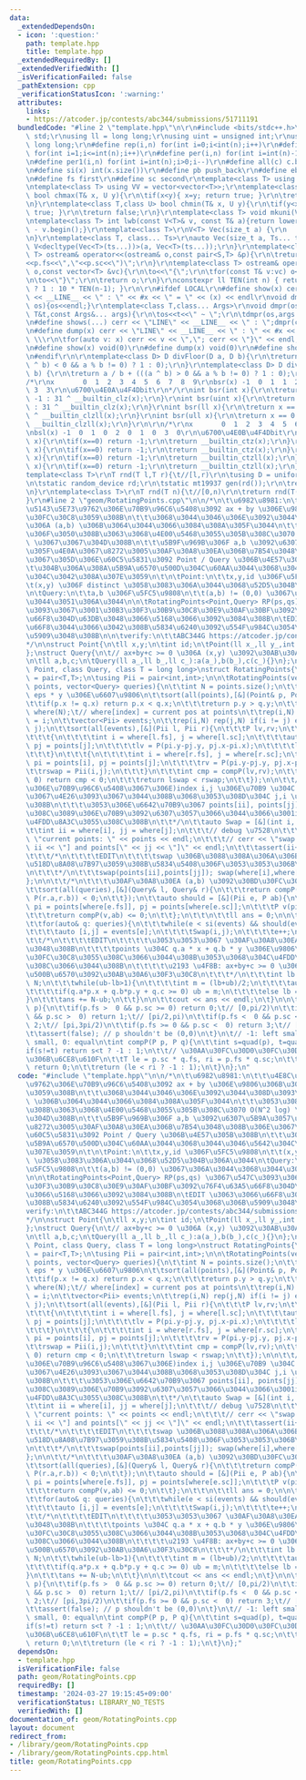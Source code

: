 ```yaml
---
data:
  _extendedDependsOn:
  - icon: ':question:'
    path: template.hpp
    title: template.hpp
  _extendedRequiredBy: []
  _extendedVerifiedWith: []
  _isVerificationFailed: false
  _pathExtension: cpp
  _verificationStatusIcon: ':warning:'
  attributes:
    links:
    - https://atcoder.jp/contests/abc344/submissions/51711191
  bundledCode: "#line 2 \"template.hpp\"\n\r\n#include <bits/stdc++.h>\r\nusing namespace\
    \ std;\r\nusing ll = long long;\r\nusing uint = unsigned int;\r\nusing ull = unsigned\
    \ long long;\r\n#define rep(i,n) for(int i=0;i<int(n);i++)\r\n#define rep1(i,n)\
    \ for(int i=1;i<=int(n);i++)\r\n#define per(i,n) for(int i=int(n)-1;i>=0;i--)\r\
    \n#define per1(i,n) for(int i=int(n);i>0;i--)\r\n#define all(c) c.begin(),c.end()\r\
    \n#define si(x) int(x.size())\r\n#define pb push_back\r\n#define eb emplace_back\r\
    \n#define fs first\r\n#define sc second\r\ntemplate<class T> using V = vector<T>;\r\
    \ntemplate<class T> using VV = vector<vector<T>>;\r\ntemplate<class T,class U>\
    \ bool chmax(T& x, U y){\r\n\tif(x<y){ x=y; return true; }\r\n\treturn false;\r\
    \n}\r\ntemplate<class T,class U> bool chmin(T& x, U y){\r\n\tif(y<x){ x=y; return\
    \ true; }\r\n\treturn false;\r\n}\r\ntemplate<class T> void mkuni(V<T>& v){sort(all(v));v.erase(unique(all(v)),v.end());}\r\
    \ntemplate<class T> int lwb(const V<T>& v, const T& a){return lower_bound(all(v),a)\
    \ - v.begin();}\r\ntemplate<class T>\r\nV<T> Vec(size_t a) {\r\n    return V<T>(a);\r\
    \n}\r\ntemplate<class T, class... Ts>\r\nauto Vec(size_t a, Ts... ts) {\r\n  return\
    \ V<decltype(Vec<T>(ts...))>(a, Vec<T>(ts...));\r\n}\r\ntemplate<class S,class\
    \ T> ostream& operator<<(ostream& o,const pair<S,T> &p){\r\n\treturn o<<\"(\"\
    <<p.fs<<\",\"<<p.sc<<\")\";\r\n}\r\ntemplate<class T> ostream& operator<<(ostream&\
    \ o,const vector<T> &vc){\r\n\to<<\"{\";\r\n\tfor(const T& v:vc) o<<v<<\",\";\r\
    \n\to<<\"}\";\r\n\treturn o;\r\n}\r\nconstexpr ll TEN(int n) { return (n == 0)\
    \ ? 1 : 10 * TEN(n-1); }\r\n\r\n#ifdef LOCAL\r\n#define show(x) cerr << \"LINE\"\
    \ << __LINE__ << \" : \" << #x << \" = \" << (x) << endl\r\nvoid dmpr(ostream&\
    \ os){os<<endl;}\r\ntemplate<class T,class... Args>\r\nvoid dmpr(ostream&os,const\
    \ T&t,const Args&... args){\r\n\tos<<t<<\" ~ \";\r\n\tdmpr(os,args...);\r\n}\r\
    \n#define shows(...) cerr << \"LINE\" << __LINE__ << \" : \";dmpr(cerr,##__VA_ARGS__)\r\
    \n#define dump(x) cerr << \"LINE\" << __LINE__ << \" : \" << #x << \" = {\"; \
    \ \\\r\n\tfor(auto v: x) cerr << v << \",\"; cerr << \"}\" << endl;\r\n#else\r\
    \n#define show(x) void(0)\r\n#define dump(x) void(0)\r\n#define shows(...) void(0)\r\
    \n#endif\r\n\r\ntemplate<class D> D divFloor(D a, D b){\r\n\treturn a / b - (((a\
    \ ^ b) < 0 && a % b != 0) ? 1 : 0);\r\n}\r\ntemplate<class D> D divCeil(D a, D\
    \ b) {\r\n\treturn a / b + (((a ^ b) > 0 && a % b != 0) ? 1 : 0);\r\n}\r\n\r\n\
    /*\r\nx       0  1  2  3  4  5  6  7  8  9\r\nbsr(x) -1  0  1  1  2  2  2  2 \
    \ 3  3\r\n\u6700\u4E0A\u4F4Dbit\r\n*/\r\nint bsr(int x){\r\n\treturn x == 0 ?\
    \ -1 : 31 ^ __builtin_clz(x);\r\n}\r\nint bsr(uint x){\r\n\treturn x == 0 ? -1\
    \ : 31 ^ __builtin_clz(x);\r\n}\r\nint bsr(ll x){\r\n\treturn x == 0 ? -1 : 63\
    \ ^ __builtin_clzll(x);\r\n}\r\nint bsr(ull x){\r\n\treturn x == 0 ? -1 : 63 ^\
    \ __builtin_clzll(x);\r\n}\r\n\r\n/*\r\nx       0  1  2  3  4  5  6  7  8  9\r\
    \nbsl(x) -1  0  1  0  2  0  1  0  3  0\r\n\u6700\u4E0B\u4F4Dbit\r\n*/\r\nint bsl(int\
    \ x){\r\n\tif(x==0) return -1;\r\n\treturn __builtin_ctz(x);\r\n}\r\nint bsl(uint\
    \ x){\r\n\tif(x==0) return -1;\r\n\treturn __builtin_ctz(x);\r\n}\r\nint bsl(ll\
    \ x){\r\n\tif(x==0) return -1;\r\n\treturn __builtin_ctzll(x);\r\n}\r\nint bsl(ull\
    \ x){\r\n\tif(x==0) return -1;\r\n\treturn __builtin_ctzll(x);\r\n}\r\n\r\n\r\n\
    template<class T>\r\nT rnd(T l,T r){\t//[l,r)\r\n\tusing D = uniform_int_distribution<T>;\r\
    \n\tstatic random_device rd;\r\n\tstatic mt19937 gen(rd());\r\n\treturn D(l,r-1)(gen);\r\
    \n}\r\ntemplate<class T>\r\nT rnd(T n){\t//[0,n)\r\n\treturn rnd(T(0),n);\r\n\
    }\r\n#line 2 \"geom/RotatingPoints.cpp\"\n\n/*\n\t\u6982\u8981:\n\t\t\u4E8C\u6B21\
    \u5143\u5E73\u9762\u306E\u70B9\u96C6\u5408\u3092 ax + by \u306E\u9806\u306B\u30BD\
    \u30FC\u30C8\u3059\u308B\n\t\t\u3068\u3044\u3046\u306E\u3092\u3044\u308D\u3093\
    \u306A (a,b) \u306B\u3064\u3044\u3066\u3084\u308A\u305F\u3044\n\t\t\u3053\u308C\
    \u306F\u3050\u308B\u3063\u3068\u4E00\u5468\u3055\u305B\u308C\u3070 O(N^2 log)\
    \ \u3067\u3067\u304D\u308B\n\t\t\u5B9F\u969B\u306F a,b \u3092\u6307\u5B9A\u3057\
    \u305F\u4E0A\u3067\u8272\u3005\u30AF\u30A8\u30EA\u306B\u7B54\u3048\u308B\u306E\
    \u3067\u305D\u306E\u60C5\u5831\u3092 Point / Query \u306B\u4E57\u305B\u308B\n\t\
    \t\u304B\u306A\u308A\u5B9A\u6570\u500D\u304C\u60AA\u3044\u3068\u3044\u3046\u5642\
    \u304C\u3042\u308A\u307E\u3059\n\t\n\tPoint:\n\t\tx,y,id \u306F\u5FC5\u9808\n\t\
    \t(x,y) \u306F distinct \u3058\u3083\u306A\u3044\u3068\u52D5\u304B\u306A\u3044\
    \n\tQuery:\n\t\ta,b \u306F\u5FC5\u9808\n\t\t(a,b) != (0,0) \u3067\u306A\u3044\u3068\
    \u3044\u3051\u306A\u3044\n\n\tRotatingPoints<Point,Query> RP(ps,qs) \u3067\u547C\
    \u3093\u3067\u3001\u30B3\u30F3\u30B9\u30C8\u30E9\u30AF\u30BF\u3092\u76F4\u63A5\
    \u66F8\u304D\u63DB\u3048\u3066\u5168\u3066\u3092\u3084\u308B\n\tEDIT \u3063\u3066\
    \u66F8\u3044\u3066\u3042\u308B\u5834\u6240\u3092\u554F\u984C\u3054\u3068\u306B\
    \u5909\u3048\u308B\n\n\tverify:\n\t\tABC344G https://atcoder.jp/contests/abc344/submissions/51711191\n\
    */\n\nstruct Point{\n\tll x,y;\n\tint id;\n\tPoint(ll x_,ll y_,int id_):x(x_),y(y_),id(id_){}\n\
    };\nstruct Query{\n\t// ax+by+c >= 0 \u306A (x,y) \u3092\u30AB\u30A6\u30F3\u30C8\
    \n\tll a,b,c;\n\tQuery(ll a_,ll b_,ll c_):a(a_),b(b_),c(c_){}\n};\n\n\ntemplate<class\
    \ Point, class Query, class T = long long>\nstruct RotatingPoints{\n\tusing P\
    \ = pair<T,T>;\n\tusing Pii = pair<int,int>;\n\n\tRotatingPoints(vector<Point>\
    \ points, vector<Query> queries){\n\t\tint N = points.size();\n\t\t// 1 * x -\
    \ eps * y \u306E\u6607\u9806\n\t\tsort(all(points),[&](Point& p, Point& q){\n\t\
    \t\tif(p.x != q.x) return p.x < q.x;\n\t\t\treturn p.y > q.y;\n\t\t});\n\t\tV<int>\
    \ where(N);\t// where[index] = current pos at points\n\t\trep(i,N) where[points[i].id]\
    \ = i;\n\t\tvector<Pii> events;\n\t\trep(i,N) rep(j,N) if(i != j) events.eb(i,\
    \ j);\n\t\tsort(all(events),[&](Pii l, Pii r){\n\t\t\tP lv,rv;\n\t\t\tPii lswap,rswap;\n\
    \t\t\t{\n\t\t\t\tint i = where[l.fs], j = where[l.sc];\n\t\t\t\tauto& pi = points[i],\
    \ pj = points[j];\n\t\t\t\tlv = P(pi.y-pj.y, pj.x-pi.x);\n\t\t\t\tlswap = Pii(i,j);\n\
    \t\t\t}\n\t\t\t{\n\t\t\t\tint i = where[r.fs], j = where[r.sc];\n\t\t\t\tauto&\
    \ pi = points[i], pj = points[j];\n\t\t\t\trv = P(pi.y-pj.y, pj.x-pi.x);\n\t\t\
    \t\trswap = Pii(i,j);\n\t\t\t}\n\t\t\tint cmp = compP(lv,rv);\n\t\t\tif(cmp !=\
    \ 0) return cmp < 0;\n\t\t\treturn lswap < rswap;\n\t\t});\n\n\t\t/*\n\t\t\t(\u5143\
    \u306E\u70B9\u96C6\u5408\u3067\u306E)index i,j \u306E\u70B9 \u304C i,j \u306E\u9806\
    \u3067\u4E26\u3093\u3067\u3044\u308B\u3068\u3053\u308D\u304C j,i \u306B\u5909\u308F\
    \u308B\n\t\t\t\u3053\u306E\u6642\u70B9\u3067 points[ii], points[jj] \u304C\u3053\
    \u308C\u3089\u306E\u70B9\u3092\u6307\u3057\u3066\u3044\u3066\u3001ii+1 == jj \u304C\
    \u4FDD\u8A3C\u3055\u308C\u308B\n\t\t*/\n\t\tauto Swap = [&](int i, int j){\n\t\
    \t\tint ii = where[i], jj = where[j];\n\t\t\t// debug \u7528\n\t\t\t// cerr <<\
    \ \"current points: \" << points << endl;\n\t\t\t// cerr << \"swap points[\" <<\
    \ ii << \"] and points[\" << jj << \"]\" << endl;\n\t\t\tassert(ii+1 == jj);\n\
    \t\t\t/*\n\t\t\t\tEDIT\n\t\t\t\tswap \u306B\u3088\u308A\u306A\u306B\u304B\u3092\
    \u518D\u8A08\u7B97\u3059\u308B\u5834\u5408\u306F\u3053\u3053\u306B\u66F8\u304F\
    \n\t\t\t*/\n\t\t\tswap(points[ii],points[jj]); swap(where[i],where[j]);\n\t\t\
    };\n\n\t\t/*\n\t\t\t\u30AF\u30A8\u30EA (a,b) \u3092\u30BD\u30FC\u30C8\n\t\t*/\n\
    \t\tsort(all(queries),[&](Query& l, Query& r){\n\t\t\treturn compP(P(l.a,l.b),\
    \ P(r.a,r.b)) < 0;\n\t\t});\n\t\tauto should = [&](Pii e, P ab){\n\t\t\tPoint&\
    \ pi = points[where[e.fs]], pj = points[where[e.sc]];\n\t\t\tP v(pi.y-pj.y, pj.x-pi.x);\n\
    \t\t\treturn compP(v,ab) <= 0;\n\t\t};\n\t\t\n\t\tll ans = 0;\n\n\t\tint e = 0;\n\
    \t\tfor(auto& q: queries){\n\t\t\twhile(e < si(events) && should(events[e],P(q.a,q.b))){\n\
    \t\t\t\tauto [i,j] = events[e];\n\t\t\t\tSwap(i,j);\n\t\t\t\te++;\n\t\t\t}\n\t\
    \t\t/*\n\t\t\t\tEDIT\n\t\t\t\t\u3053\u3053\u3067 \u30AF\u30A8\u30EA q \u306B\u7B54\
    \u3048\u308B\n\t\t\t\tpoints \u304C q.a * x + q.b * y \u306E\u9806\u306B\u30BD\
    \u30FC\u30C8\u3055\u308C\u3066\u3044\u308B\u3053\u3068\u304C\u4FDD\u8A3C\u3055\
    \u308C\u3066\u3044\u308B\n\t\t\t\t\u2193 \u4F8B: ax+by+c >= 0 \u306A (x,y) \u306E\
    \u500B\u6570\u3092\u30AB\u30A6\u30F3\u30C8\n\t\t\t*/\n\t\t\tint lb = -1, ub =\
    \ N;\n\t\t\twhile(ub-lb>1){\n\t\t\t\tint m = (lb+ub)/2;\n\t\t\t\tauto& p = points[m];\n\
    \t\t\t\tif(q.a*p.x + q.b*p.y + q.c >= 0) ub = m;\n\t\t\t\telse lb = m;\n\t\t\t\
    }\n\t\t\tans += N-ub;\n\t\t}\n\n\t\tcout << ans << endl;\n\t}\n\n\tint quad(P\
    \ p){\n\t\tif(p.fs >  0 && p.sc >= 0) return 0;\t// [0,pi/2)\n\t\tif(p.fs <= 0\
    \ && p.sc >  0) return 1;\t// [pi/2,pi)\n\t\tif(p.fs <  0 && p.sc <= 0) return\
    \ 2;\t// [pi,3pi/2)\n\t\tif(p.fs >= 0 && p.sc <  0) return 3;\t// [3pi/2,2pi)\n\
    \t\tassert(false); // p shouldn't be (0,0)\n\t}\n\t// -1: left small, 1: right\
    \ small, 0: equal\n\tint compP(P p, P q){\n\t\tint s=quad(p), t=quad(q);\n\t\t\
    if(s!=t) return s<t ? -1 : 1;\n\t\t// \u30AA\u30FC\u30D0\u30FC\u30D5\u30ED\u30FC\
    \u306B\u6CE8\u610F\n\t\tT le = p.sc * q.fs, ri = p.fs * q.sc;\n\t\tif(le == ri)\
    \ return 0;\n\t\treturn (le < ri ? -1 : 1);\n\t}\n};\n"
  code: "#include \"template.hpp\"\n\n/*\n\t\u6982\u8981:\n\t\t\u4E8C\u6B21\u5143\u5E73\
    \u9762\u306E\u70B9\u96C6\u5408\u3092 ax + by \u306E\u9806\u306B\u30BD\u30FC\u30C8\
    \u3059\u308B\n\t\t\u3068\u3044\u3046\u306E\u3092\u3044\u308D\u3093\u306A (a,b)\
    \ \u306B\u3064\u3044\u3066\u3084\u308A\u305F\u3044\n\t\t\u3053\u308C\u306F\u3050\
    \u308B\u3063\u3068\u4E00\u5468\u3055\u305B\u308C\u3070 O(N^2 log) \u3067\u3067\
    \u304D\u308B\n\t\t\u5B9F\u969B\u306F a,b \u3092\u6307\u5B9A\u3057\u305F\u4E0A\u3067\
    \u8272\u3005\u30AF\u30A8\u30EA\u306B\u7B54\u3048\u308B\u306E\u3067\u305D\u306E\
    \u60C5\u5831\u3092 Point / Query \u306B\u4E57\u305B\u308B\n\t\t\u304B\u306A\u308A\
    \u5B9A\u6570\u500D\u304C\u60AA\u3044\u3068\u3044\u3046\u5642\u304C\u3042\u308A\
    \u307E\u3059\n\t\n\tPoint:\n\t\tx,y,id \u306F\u5FC5\u9808\n\t\t(x,y) \u306F distinct\
    \ \u3058\u3083\u306A\u3044\u3068\u52D5\u304B\u306A\u3044\n\tQuery:\n\t\ta,b \u306F\
    \u5FC5\u9808\n\t\t(a,b) != (0,0) \u3067\u306A\u3044\u3068\u3044\u3051\u306A\u3044\
    \n\n\tRotatingPoints<Point,Query> RP(ps,qs) \u3067\u547C\u3093\u3067\u3001\u30B3\
    \u30F3\u30B9\u30C8\u30E9\u30AF\u30BF\u3092\u76F4\u63A5\u66F8\u304D\u63DB\u3048\
    \u3066\u5168\u3066\u3092\u3084\u308B\n\tEDIT \u3063\u3066\u66F8\u3044\u3066\u3042\
    \u308B\u5834\u6240\u3092\u554F\u984C\u3054\u3068\u306B\u5909\u3048\u308B\n\n\t\
    verify:\n\t\tABC344G https://atcoder.jp/contests/abc344/submissions/51711191\n\
    */\n\nstruct Point{\n\tll x,y;\n\tint id;\n\tPoint(ll x_,ll y_,int id_):x(x_),y(y_),id(id_){}\n\
    };\nstruct Query{\n\t// ax+by+c >= 0 \u306A (x,y) \u3092\u30AB\u30A6\u30F3\u30C8\
    \n\tll a,b,c;\n\tQuery(ll a_,ll b_,ll c_):a(a_),b(b_),c(c_){}\n};\n\n\ntemplate<class\
    \ Point, class Query, class T = long long>\nstruct RotatingPoints{\n\tusing P\
    \ = pair<T,T>;\n\tusing Pii = pair<int,int>;\n\n\tRotatingPoints(vector<Point>\
    \ points, vector<Query> queries){\n\t\tint N = points.size();\n\t\t// 1 * x -\
    \ eps * y \u306E\u6607\u9806\n\t\tsort(all(points),[&](Point& p, Point& q){\n\t\
    \t\tif(p.x != q.x) return p.x < q.x;\n\t\t\treturn p.y > q.y;\n\t\t});\n\t\tV<int>\
    \ where(N);\t// where[index] = current pos at points\n\t\trep(i,N) where[points[i].id]\
    \ = i;\n\t\tvector<Pii> events;\n\t\trep(i,N) rep(j,N) if(i != j) events.eb(i,\
    \ j);\n\t\tsort(all(events),[&](Pii l, Pii r){\n\t\t\tP lv,rv;\n\t\t\tPii lswap,rswap;\n\
    \t\t\t{\n\t\t\t\tint i = where[l.fs], j = where[l.sc];\n\t\t\t\tauto& pi = points[i],\
    \ pj = points[j];\n\t\t\t\tlv = P(pi.y-pj.y, pj.x-pi.x);\n\t\t\t\tlswap = Pii(i,j);\n\
    \t\t\t}\n\t\t\t{\n\t\t\t\tint i = where[r.fs], j = where[r.sc];\n\t\t\t\tauto&\
    \ pi = points[i], pj = points[j];\n\t\t\t\trv = P(pi.y-pj.y, pj.x-pi.x);\n\t\t\
    \t\trswap = Pii(i,j);\n\t\t\t}\n\t\t\tint cmp = compP(lv,rv);\n\t\t\tif(cmp !=\
    \ 0) return cmp < 0;\n\t\t\treturn lswap < rswap;\n\t\t});\n\n\t\t/*\n\t\t\t(\u5143\
    \u306E\u70B9\u96C6\u5408\u3067\u306E)index i,j \u306E\u70B9 \u304C i,j \u306E\u9806\
    \u3067\u4E26\u3093\u3067\u3044\u308B\u3068\u3053\u308D\u304C j,i \u306B\u5909\u308F\
    \u308B\n\t\t\t\u3053\u306E\u6642\u70B9\u3067 points[ii], points[jj] \u304C\u3053\
    \u308C\u3089\u306E\u70B9\u3092\u6307\u3057\u3066\u3044\u3066\u3001ii+1 == jj \u304C\
    \u4FDD\u8A3C\u3055\u308C\u308B\n\t\t*/\n\t\tauto Swap = [&](int i, int j){\n\t\
    \t\tint ii = where[i], jj = where[j];\n\t\t\t// debug \u7528\n\t\t\t// cerr <<\
    \ \"current points: \" << points << endl;\n\t\t\t// cerr << \"swap points[\" <<\
    \ ii << \"] and points[\" << jj << \"]\" << endl;\n\t\t\tassert(ii+1 == jj);\n\
    \t\t\t/*\n\t\t\t\tEDIT\n\t\t\t\tswap \u306B\u3088\u308A\u306A\u306B\u304B\u3092\
    \u518D\u8A08\u7B97\u3059\u308B\u5834\u5408\u306F\u3053\u3053\u306B\u66F8\u304F\
    \n\t\t\t*/\n\t\t\tswap(points[ii],points[jj]); swap(where[i],where[j]);\n\t\t\
    };\n\n\t\t/*\n\t\t\t\u30AF\u30A8\u30EA (a,b) \u3092\u30BD\u30FC\u30C8\n\t\t*/\n\
    \t\tsort(all(queries),[&](Query& l, Query& r){\n\t\t\treturn compP(P(l.a,l.b),\
    \ P(r.a,r.b)) < 0;\n\t\t});\n\t\tauto should = [&](Pii e, P ab){\n\t\t\tPoint&\
    \ pi = points[where[e.fs]], pj = points[where[e.sc]];\n\t\t\tP v(pi.y-pj.y, pj.x-pi.x);\n\
    \t\t\treturn compP(v,ab) <= 0;\n\t\t};\n\t\t\n\t\tll ans = 0;\n\n\t\tint e = 0;\n\
    \t\tfor(auto& q: queries){\n\t\t\twhile(e < si(events) && should(events[e],P(q.a,q.b))){\n\
    \t\t\t\tauto [i,j] = events[e];\n\t\t\t\tSwap(i,j);\n\t\t\t\te++;\n\t\t\t}\n\t\
    \t\t/*\n\t\t\t\tEDIT\n\t\t\t\t\u3053\u3053\u3067 \u30AF\u30A8\u30EA q \u306B\u7B54\
    \u3048\u308B\n\t\t\t\tpoints \u304C q.a * x + q.b * y \u306E\u9806\u306B\u30BD\
    \u30FC\u30C8\u3055\u308C\u3066\u3044\u308B\u3053\u3068\u304C\u4FDD\u8A3C\u3055\
    \u308C\u3066\u3044\u308B\n\t\t\t\t\u2193 \u4F8B: ax+by+c >= 0 \u306A (x,y) \u306E\
    \u500B\u6570\u3092\u30AB\u30A6\u30F3\u30C8\n\t\t\t*/\n\t\t\tint lb = -1, ub =\
    \ N;\n\t\t\twhile(ub-lb>1){\n\t\t\t\tint m = (lb+ub)/2;\n\t\t\t\tauto& p = points[m];\n\
    \t\t\t\tif(q.a*p.x + q.b*p.y + q.c >= 0) ub = m;\n\t\t\t\telse lb = m;\n\t\t\t\
    }\n\t\t\tans += N-ub;\n\t\t}\n\n\t\tcout << ans << endl;\n\t}\n\n\tint quad(P\
    \ p){\n\t\tif(p.fs >  0 && p.sc >= 0) return 0;\t// [0,pi/2)\n\t\tif(p.fs <= 0\
    \ && p.sc >  0) return 1;\t// [pi/2,pi)\n\t\tif(p.fs <  0 && p.sc <= 0) return\
    \ 2;\t// [pi,3pi/2)\n\t\tif(p.fs >= 0 && p.sc <  0) return 3;\t// [3pi/2,2pi)\n\
    \t\tassert(false); // p shouldn't be (0,0)\n\t}\n\t// -1: left small, 1: right\
    \ small, 0: equal\n\tint compP(P p, P q){\n\t\tint s=quad(p), t=quad(q);\n\t\t\
    if(s!=t) return s<t ? -1 : 1;\n\t\t// \u30AA\u30FC\u30D0\u30FC\u30D5\u30ED\u30FC\
    \u306B\u6CE8\u610F\n\t\tT le = p.sc * q.fs, ri = p.fs * q.sc;\n\t\tif(le == ri)\
    \ return 0;\n\t\treturn (le < ri ? -1 : 1);\n\t}\n};"
  dependsOn:
  - template.hpp
  isVerificationFile: false
  path: geom/RotatingPoints.cpp
  requiredBy: []
  timestamp: '2024-03-27 19:15:45+09:00'
  verificationStatus: LIBRARY_NO_TESTS
  verifiedWith: []
documentation_of: geom/RotatingPoints.cpp
layout: document
redirect_from:
- /library/geom/RotatingPoints.cpp
- /library/geom/RotatingPoints.cpp.html
title: geom/RotatingPoints.cpp
---
```

